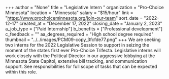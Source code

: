 +++
author = "None"
title = "Legislative Intern "
organization = "Pro-Choice Minnesota"
location = "Minnesota"
salary = "$15/hour"
link = "https://www.prochoiceminnesota.org/join-our-team"
sort_date = "2022-12-17"
created_at = "December 17, 2022"
closing_date = "January 2, 2023"
a_job_type = ["Paid Internship"]
b_benefits = ["Professional development"]
c_feedback = ""
aa_degrees_required = "High school degree required"
thumbnail = "../../images/PCM09-copy_3fcfde77.png"
+++
We are seeking two interns for the 2022 Legislative Session to support in seizing the moment of the states first ever Pro-Choice Trifecta. Legislative interns will work closely with the Political Director in our aggressive lobbying at the Minnesota State Capitol, extensive bill tracking, and communication support. See responsibilities for full scope of tasks that can be expected within this role. 